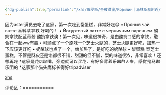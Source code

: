 ```yaml
---
{"dg-publish":true,"permalink":"/xhs/俄罗斯/圣彼得堡/Кофилин｜马林斯基附近/","tags":["rednote","圣彼得堡"],"updated":"2025-03-30T20:40:27.846+08:00"}
---
```


 

因为aster满员去吃了这家，第一次吃到梨蛋糕，非常好吃😋
• Пряный чай латте 香料茶拿铁 好喝的！
• Йогуртовый латте с черничным вареньем 酸奶拿铁配蓝莓酱 酸奶拿铁诶！第一次见，味道很神奇，是由酸奶口感的拿铁，融合在一起ww有趣
• 可颂点了一个原味一个芝士火腿的，芝士火腿更好吃，加热一下应该更好吃
• 奶酪球也点了一个，给加热了，是好吃的奶酪球
• 梨蛋糕 梨芝士蛋糕，不管是酥皮还是馅都很不错，甜甜的但不腻，梨的味道很浓，非常喜欢！还想再吃
*这家是花店咖啡，旁边就可以买花，有好多背着乐器的人来，感觉是马琳乐团的
*这家那个猫头鹰标长得好tripadviser

[xhs](https://www.xiaohongshu.com/explore/66827cbc000000000a02736b?xsec_token=ABsPPhS23x_O4muPGIpAlnOkwHrQoR7Jsp9K82nb6j0jo=&xsec_source=pc_user)

评论区：===========

